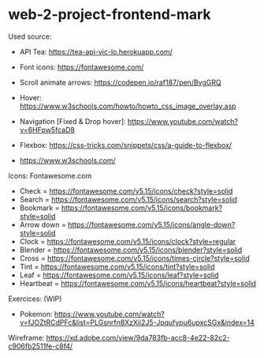 # web-2-project-frontend-mark

Used source:
- API Tea: https://tea-api-vic-lo.herokuapp.com/
- Font icons: https://fontawesome.com/
- Scroll animate arrows: https://codepen.io/raf187/pen/BvgGRQ
- Hover: https://www.w3schools.com/howto/howto_css_image_overlay.asp
- Navigation [Fixed & Drop hover]: https://www.youtube.com/watch?v=6HFpw5fcaD8
- Flexbox: https://css-tricks.com/snippets/css/a-guide-to-flexbox/

- https://www.w3schools.com/

Icons: Fontawesome.com
- Check = https://fontawesome.com/v5.15/icons/check?style=solid
- Search = https://fontawesome.com/v5.15/icons/search?style=solid
- Bookmark = https://fontawesome.com/v5.15/icons/bookmark?style=solid
- Arrow down = https://fontawesome.com/v5.15/icons/angle-down?style=solid
- Clock = https://fontawesome.com/v5.15/icons/clock?style=regular
- Blender = https://fontawesome.com/v5.15/icons/blender?style=solid
- Cross = https://fontawesome.com/v5.15/icons/times-circle?style=solid
- Tint = https://fontawesome.com/v5.15/icons/tint?style=solid
- Leaf = https://fontawesome.com/v5.15/icons/leaf?style=solid
- Heartbeat = https://fontawesome.com/v5.15/icons/heartbeat?style=solid

Exercices: (WIP)
- Pokemon: https://www.youtube.com/watch?v=fJOZtRCdPFc&list=PLGsnrfn8XzXii2J5-Jpqufypu6upxcSGx&index=14


Wireframe: https://xd.adobe.com/view/9da783fb-acc8-4e22-82c2-c906fb2511fe-c8f4/
